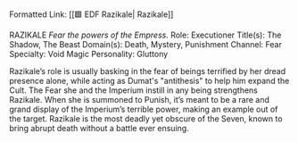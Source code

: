 Formatted Link: [[🟩 EDF Razikale| Razikale]]

RAZIKALE _Fear the powers of the Empress._ Role: Executioner Title(s): The Shadow, The Beast Domain(s): Death, Mystery, Punishment Channel: Fear Specialty: Void Magic Personality: Gluttony

Razikale’s role is usually basking in the fear of beings terrified by her dread presence alone, while acting as Dumat's "antithesis" to help him expand the Cult. The Fear she and the Imperium instill in any being strengthens Razikale. When she is summoned to Punish, it’s meant to be a rare and grand display of the Imperium’s terrible power, making an example out of the target. Razikale is the most deadly yet obscure of the Seven, known to bring abrupt death without a battle ever ensuing.